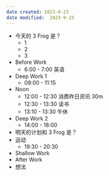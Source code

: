 ---date created: 2023-9-23date modified:  2023-9-23---- 今天的 3 Frog 是？
	- 1
	- 2
	- 3
- Before Work
	- 6:00 - 7:00 英语
- Deep Work 1
	- 09:00 - 11:15
- Noon
	- 12:00 - 12:30 消费昨日资讯 30m
	- 12:30 - 13:30 读书
	- 13:10 - 13:30 午休
- Deep Work 2
	- 14:00 - 18:00
- 明天的计划和 3 Frog 是？
- 运动
	- 19:30 - 20:30
- Shallow Work
- After Work
- 想法
